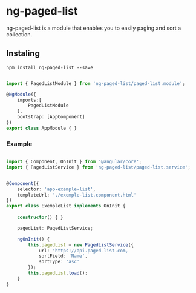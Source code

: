 # ng-paged-list

ng-paged-list is a module that enables you to easily paging and sort a collection. 

## Instaling

```
npm install ng-paged-list --save
```

```typescript

import { PagedListModule } from 'ng-paged-list/paged-list.module';

@NgModule({
    imports:[
        PagedListModule
    ],
    bootstrap: [AppComponent]
})
export class AppModule { }

```

### Example 

```typescript

import { Component, OnInit } from '@angular/core';
import { PagedListService } from 'ng-paged-list/paged-list.service';


@Component({
    selector: 'app-exemple-list',
    templateUrl: './exemple-list.component.html'
})
export class ExempleList implements OnInit {
    
    constructor() { }

    pagedList: PagedListService;

    ngOnInit() { 
        this.pagedList = new PagedListService({
            url: 'https://api.paged-list.com,            
            sortField: 'Name',
            sortType: 'asc'
        });
        this.pagedList.load();
    }    
}

```

